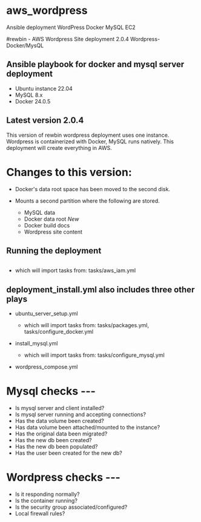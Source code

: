 # aws_wordpress
Ansible deployment WordPress Docker MySQL EC2

#rewbin - AWS Wordpress Site deployment 2.0.4
Wordpress-Docker/MysQL

## Ansible playbook for docker and mysql server deployment
- Ubuntu instance 22.04
- MySQL 8.x
- Docker 24.0.5

## Latest version 2.0.4 
This version of rewbin wordpress deployment uses one instance. Wordpress is containerized with Docker, MySQL runs natively.
This deployment will create everything in AWS.

# Changes to this version:
- Docker's data root space has been moved to the second disk.

- Mounts a second partition where the following are stored.
  - MySQL data
  - Docker data root *New*
  - Docker build docs
  - Wordpress site content


## Running the deployment
```$ ansible-playbook -i inventory.yml playbook/deployment_install.yml
```
  - which will import tasks from:
      tasks/aws_iam.yml

## deployment_install.yml also includes three other plays

- ubuntu_server_setup.yml
  - which will import tasks from:
      tasks/packages.yml,
      tasks/configure_docker.yml

- install_mysql.yml
  - which will import tasks from:
      tasks/configure_mysql.yml

- wordpress_compose.yml 


# Mysql checks ---
- Is mysql server and client installed?
- Is mysql server running and accepting connections?
- Has the data volume been created?
- Has data volume been attached/mounted to the instance?
- Has the original data been migrated?
- Has the new db been created?
- Has the new db been populated?
- Has the user been created for the new db?

# Wordpress checks ---
- Is it responding normally?
- Is the container running?
- Is the security group associated/configured?
- Local firewall rules?

